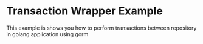 # Transaction Wrapper Example

This example is shows you how to perform transactions between repository in golang application using gorm
